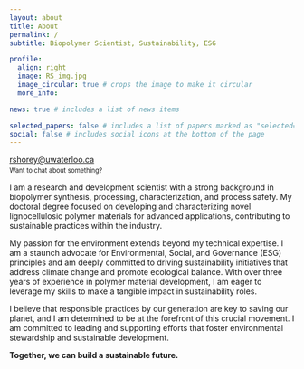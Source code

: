 ```yaml
---
layout: about
title: About
permalink: /
subtitle: Biopolymer Scientist, Sustainability, ESG

profile:
  align: right
  image: RS_img.jpg
  image_circular: true # crops the image to make it circular
  more_info: 

news: true # includes a list of news items

selected_papers: false # includes a list of papers marked as "selected={true}"
social: false # includes social icons at the bottom of the page
---
```



<!-- <p class="texttt-bold">rshorey@uwaterloo.ca</p> -->
<span class="texttt-bold">rshorey@uwaterloo.ca</span>

<p style="font-size: 0.8em; margin-top: -10px;" markdown="1">Want to chat about something?

I am a research and development scientist with a strong background in biopolymer synthesis, processing, characterization, and process safety. My doctoral degree focused on developing and characterizing novel lignocellulosic polymer materials for advanced applications, contributing to sustainable practices within the industry.

My passion for the environment extends beyond my technical expertise. I am a staunch advocate for Environmental, Social, and Governance (ESG) principles and am deeply committed to driving sustainability initiatives that address climate change and promote ecological balance. With over three years of experience in polymer material development, I am eager to leverage my skills to make a tangible impact in sustainability roles.

I believe that responsible practices by our generation are key to saving our planet, and I am determined to be at the forefront of this crucial movement. I am committed to leading and supporting efforts that foster environmental stewardship and sustainable development.

**Together, we can build a sustainable future.**


<!-- SEAN!!!. Tell the world about yourself. Link to your favorite [subreddit](http://reddit.com). You can put a picture in, too. The code is already in, just name your picture `prof_pic.jpg` and put it in the `img/` folder.

Put your address / P.O. box / other info right below your picture. You can also disable any of these elements by editing `profile` property of the YAML header of your `_pages/about.md`. Edit `_bibliography/papers.bib` and Jekyll will render your [publications page](/al-folio/publications/) automatically.

Link to your social media connections, too. This theme is set up to use [Font Awesome icons](https://fontawesome.com/) and [Academicons](https://jpswalsh.github.io/academicons/), like the ones below. Add your Facebook, Twitter, LinkedIn, Google Scholar, or just disable all of them. -->
